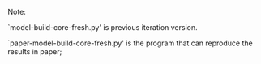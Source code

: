 Note: 

`model-build-core-fresh.py' is previous iteration version. 

`paper-model-build-core-fresh.py' is the program that can reproduce the results in paper; 